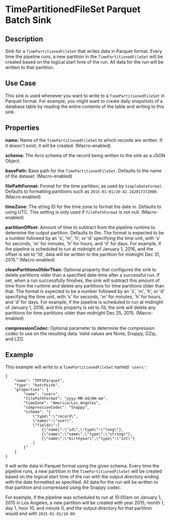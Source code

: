 # TimePartitionedFileSet Parquet Batch Sink


Description
-----------
Sink for a ``TimePartitionedFileSet`` that writes data in Parquet format.
Every time the pipeline runs, a new partition in the ``TimePartitionedFileSet``
will be created based on the logical start time of the run.
All data for the run will be written to that partition.


Use Case
--------
This sink is used whenever you want to write to a ``TimePartitionedFileSet`` in Parquet format.
For example, you might want to create daily snapshots of a database table by reading
the entire contents of the table and writing to this sink.


Properties
----------
**name:** Name of the ``TimePartitionedFileSet`` to which records are written.
If it doesn't exist, it will be created. (Macro-enabled)

**schema:** The Avro schema of the record being written to the sink as a JSON Object.

**basePath:** Base path for the ``TimePartitionedFileSet``. Defaults to the name of the dataset. (Macro-enabled)

**filePathFormat:** Format for the time partition, as used by ``SimpleDateFormat``.
Defaults to formatting partitions such as ``2015-01-01/20-42.142017372000``. (Macro-enabled)

**timeZone:** The string ID for the time zone to format the date in. Defaults to using UTC.
This setting is only used if ``filePathFormat`` is not null. (Macro-enabled)

**partitionOffset:** Amount of time to subtract from the pipeline runtime to determine the output partition. Defaults to 0m.
The format is expected to be a number followed by an 's', 'm', 'h', or 'd' specifying the time unit,
with 's' for seconds, 'm' for minutes, 'h' for hours, and 'd' for days.
For example, if the pipeline is scheduled to run at midnight of January 1, 2016,
and the offset is set to '1d', data will be written to the partition for midnight Dec 31, 2015." (Macro-enabled)

**cleanPartitionsOlderThan:** Optional property that configures the sink to delete partitions older than a specified date-time after a successful run.
If set, when a run successfully finishes, the sink will subtract this amount of time from the runtime and delete any partitions for time partitions older than that.
The format is expected to be a number followed by an 's', 'm', 'h', or 'd' specifying the time unit, with 's' for seconds,
'm' for minutes, 'h' for hours, and 'd' for days. For example, if the pipeline is scheduled to run at midnight of January 1, 2016,
and this property is set to 7d, the sink will delete any partitions for time partitions older than midnight Dec 25, 2015. (Macro-enabled)

**compressionCodec:** Optional parameter to determine the compression codec to use on the resulting data. 
Valid values are None, Snappy, GZip, and LZO.

Example
-------
This example will write to a ``TimePartitionedFileSet`` named ``'users'``:

    {
        "name": "TPFSParquet",
        "type": "batchsink",
        "properties": {
            "name": "users",
            "filePathFormat": "yyyy-MM-dd/HH-mm",
            "timeZone": "America/Los_Angeles",
            "compressionCodec": "Snappy",
            "schema": "{
                \"type\":\"record\",
                \"name\":\"user\",
                \"fields\":[
                    {\"name\":\"id\",\"type\":\"long\"},
                    {\"name\":\"name\",\"type\":\"string\"},
                    {\"name\":\"birthyear\",\"type\":\"int\"}
                ]
            }"
        }
    }

It will write data in Parquet format using the given schema. Every time the pipeline runs, a
new partition in the ``TimePartitionedFileSet`` will be created based on the logical start
time of the run with the output directory ending with the date formatted as specified. All
data for the run will be written to that partition and compressed using the Snappy codec.

For example, if the pipeline was scheduled to run at 10:00am on January 1, 2015 in Los
Angeles, a new partition will be created with year 2015, month 1, day 1, hour 10, and
minute 0, and the output directory for that partition would end with ``2015-01-01/10-00``.
